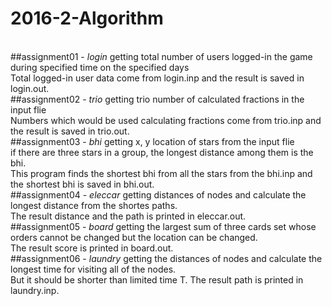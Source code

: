 # 2016-2-Algorithm
<br>
##assignment01 - <em>login</em>
  getting total number of users logged-in the game during specified time on the specified days<br>
  Total logged-in user data come from login.inp and the result is saved in login.out.
<br>
##assignment02 - <em>trio</em>
  getting trio number of calculated fractions in the input flie<br>
  Numbers which would be used calculating fractions come from trio.inp and the result is saved in trio.out.
<br>
##assignment03 - <em>bhi</em>
  getting x, y location of stars from the input flie<br>
  if there are three stars in a group, the longest distance among them is the bhi.<br>
  This program finds the shortest bhi from all the stars from the bhi.inp and the shortest bhi is saved in bhi.out.
<br>
##assignment04 - <em>eleccar</em>
  getting distances of nodes and calculate the longest distance from the shortes paths.<br>
  The result distance and the path is printed in eleccar.out.
<br>
##assignment05 - <em>board</em>
  getting the largest sum of three cards set whose orders cannot be changed but the location can be changed.<br>
  The result score is printed in board.out.
<br>
##assignment06 - <em>laundry</em>
  getting the distances of nodes and calculate the longest time for visiting all of the nodes.<br>
  But it should be shorter than limited time T.
  The result path is printed in laundry.inp.
